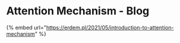 # Attention Mechanism - Blog



{% embed url="https://erdem.pl/2021/05/introduction-to-attention-mechanism" %}

